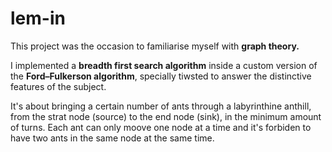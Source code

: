 # lem-in

This project was the occasion to familiarise myself with **graph theory.**

I implemented a **breadth first search algorithm** inside a custom version of the **Ford–Fulkerson algorithm**, specially tiwsted to answer the distinctive features of the subject.

It's about bringing a certain number of ants through a labyrinthine anthill, from the strat node (source) to the end node (sink), in the minimum amount of turns. Each ant can only moove one node at a time and it's forbiden to have two ants in the same node at the same time.
